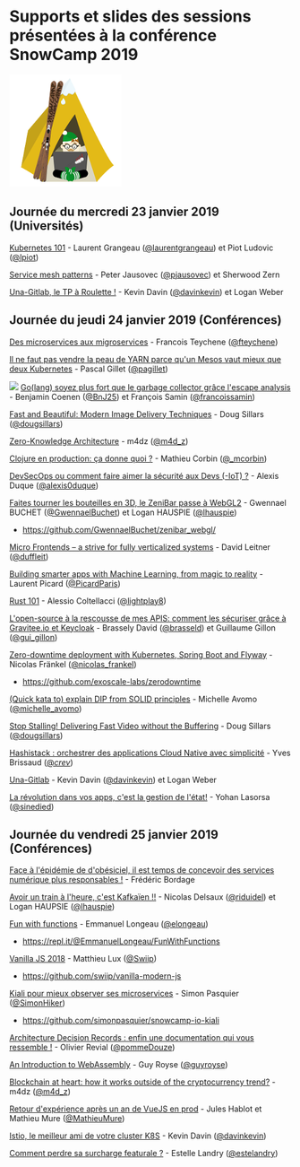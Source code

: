 # Supports et slides des sessions présentées à la conférence SnowCamp 2019


![Logo SnowCamp](https://github.com/marcnazarian/supports-sessions-snowcamp-2018/blob/master/alpes-snow-full-illustration-orig.png)


## Journée du mercredi 23 janvier 2019 (Universités)

[Kubernetes 101](https://training.codeforcloud.tech) - Laurent Grangeau ([@laurentgrangeau](https://twitter.com/laurentgrangeau)) et Piot Ludovic ([@lpiot](https://twitter.com/lpiot))


[Service mesh patterns](https://schd.ws/hosted_files/snowcamp2019/01/service-mesh-patterns.pptx) - Peter Jausovec ([@pjausovec](https://twitter.com/pjausovec)) et Sherwood Zern


[Una-Gitlab, le TP à Roulette !](https://gitlab-workshop.gitlab.io/gitlab-workshop/gitlab-workshop/1.0.0/introduction.html) - Kevin Davin ([@davinkevin](https://twitter.com/davinkevin)) et Logan Weber



## Journée du jeudi 24 janvier 2019 (Conférences)

[Des microservices aux migroservices](http://bit.ly/MigroserviceSnowcamp) - Francois Teychene ([@fteychene](https://twitter.com/fteychene))


[Il ne faut pas vendre la peau de YARN parce qu'un Mesos vaut mieux que deux Kubernetes](https://schd.ws/hosted_files/snowcamp2019/35/1548839429392_YARN-Mesos-Kubernetes.pdf) - Pascal Gillet ([@pagillet](https://twitter.com/pagillet))


![](http://www.michelin.co.uk/content/img/newHomepage/social-icons/youtube.png) [Go(lang) soyez plus fort que le garbage collector grâce l'escape analysis](https://www.youtube.com/watch?v=GTIk8fcKQFQ) - Benjamin Coenen ([@BnJ25](https://twitter.com/BnJ25)) et François Samin ([@francoissamin](https://twitter.com/francoissamin))


[Fast and Beautiful: Modern Image Delivery Techniques](https://www.slideshare.net/dougsillars/snowcamp-fastandbeautiful) - Doug Sillars ([@dougsillars](https://twitter.com/dougsillars))


[Zero-Knowledge Architecture](https://preview.talks.m4dz.net/zka/fr/#/) - m4dz ([@m4d_z](https://twitter.com/m4d_z))


[Clojure en production: ça donne quoi ?](https://mcorbin.fr/pdf/slides/clojure_snowcamp.pdf) - Mathieu Corbin ([@_mcorbin](https://twitter.com/_mcorbin))


[DevSecOps ou comment faire aimer la sécurité aux Devs (-IoT) ?](https://speakerdeck.com/alexisduque/devsecops-ou-comment-faire-aimer-la-securite-aux-devs-iot) - Alexis Duque ([@alexis0duque](https://twitter.com/alexis0duque))


[Faites tourner les bouteilles en 3D, le ZeniBar passe à WebGL2](https://zenibar-webgl-snowcamp-2019.firebaseapp.com/presentation/bonsoir/index.html) - Gwennael BUCHET ([@GwennaelBuchet](https://twitter.com/GwennaelBuchet)) et Logan HAUSPIE ([@lhauspie](https://twitter.com/lhauspie))
* https://github.com/GwennaelBuchet/zenibar_webgl/


[Micro Frontends – a strive for fully verticalized systems](https://speakerdeck.com/duffleit/microfrontends-c587441e-d8e7-4883-9e14-c9dfaf8e36e3) - David Leitner ([@duffleit](https://twitter.com/duffleit))


[Building smarter apps with Machine Learning, from magic to reality](https://schd.ws/hosted_files/snowcamp2019/8d/2019-01-24%20SnowCamp%20-%20Build%20smarter%20apps%20with%20Machine%20Learning%2C%20from%20magic%20to%20reality.pdf) - Laurent Picard ([@PicardParis](https://twitter.com/PicardParis))


[Rust 101](https://t.co/bqzugrkKZB) - Alessio Coltellacci ([@lightplay8](https://twitter.com/lightplay8))


[L'open-source à la rescousse de mes APIS: comment les sécuriser grâce à Gravitee.io et Keycloak](https://docs.google.com/presentation/d/1f8DqS_079pEkgE_xw9BkARrqYgrnpPe-oIGJBpmqXxw/present?pli=1&slide=id.p) - Brassely David ([@brasseld](https://twitter.com/brasseld)) et Guillaume Gillon ([@gui_gillon](https://twitter.com/gui_gillon))


[Zero-downtime deployment with Kubernetes, Spring Boot and Flyway](https://t.co/Phf1T2DzWZ) - Nicolas Fränkel ([@nicolas_frankel](https://twitter.com/nicolas_frankel))
* https://github.com/exoscale-labs/zerodowntime

[(Quick kata to) explain DIP from SOLID principles](https://github.com/mavomo/simplified-birthday-greeter) - Michelle Avomo ([@michelle_avomo](https://twitter.com/michelle_avomo))


[Stop Stalling! Delivering Fast Video without the Buffering](https://www.slideshare.net/dougsillars/video-performance-snowcamp) - Doug Sillars ([@dougsillars](https://twitter.com/dougsillars))


[Hashistack : orchestrer des applications Cloud Native avec simplicité](https://speakerdeck.com/eunomie/hashistack-orchestrer-des-applications-cloud-native-avec-simplicite) - Yves Brissaud ([@_crev_](https://twitter.com/_crev_))


[Una-Gitlab](http://bit.ly/unagitlab) - Kevin Davin ([@davinkevin](https://twitter.com/davinkevin)) et Logan Weber


[La révolution dans vos apps, c'est la gestion de l'état!](https://speakerdeck.com/sinedied/the-revolution-in-your-apps-is-called-state-management) - Yohan Lasorsa ([@sinedied](https://twitter.com/sinedied))



## Journée du vendredi 25 janvier 2019 (Conférences)


[Face à l'épidémie de d'obésiciel, il est temps de concevoir des services numérique plus responsables !](https://schd.ws/hosted_files/snowcamp2019/dd/2019-01-25-SnowCamp-ecodesign-v0.2.pdf) - Frédéric Bordage

[Avoir un train à l'heure, c'est Kafkaïen !!](https://t.co/THoC6kB1qp) - Nicolas Delsaux ([@riduidel](https://twitter.com/riduidel)) et Logan HAUPSIE ([@lhauspie](https://twitter.com/lhaupsie))


[Fun with functions](https://docs.google.com/presentation/d/18-7j1bRotRot-OdarL_yXPENto-ZCG45qL6Pt6qqIcA) - Emmanuel Longeau ([@elongeau](https://twitter.com/elongeau))
* https://repl.it/@EmmanuelLongeau/FunWithFunctions


[Vanilla JS 2018](https://t.co/gSGk6HuikA) - Matthieu Lux ([@Swiip](https://twitter.com/Swiip))
* https://github.com/swiip/vanilla-modern-js

[Kiali pour mieux observer ses microservices](https://schd.ws/hosted_files/snowcamp2019/a6/Snowcamp%20Kiali.pdf) - Simon Pasquier ([@SimonHiker](https://twitter.com/SimonHiker))
* https://github.com/simonpasquier/snowcamp-io-kiali


[Architecture Decision Records : enfin une documentation qui vous ressemble !](https://docs.google.com/presentation/d/1U8N_BZQfqZAsrfu1XTVr_eT1j5fggZAhofwx2crLdsQ) - Olivier Revial ([@pommeDouze](https://twitter.com/pommeDouze))


[An Introduction to WebAssembly](https://github.com/guyroyse/intro-to-webassembly) - Guy Royse ([@guyroyse](https://twitter.com/guyroyse))


[Blockchain at heart: how it works outside of the cryptocurrency trend?](https://talks.m4dz.net/blockchain-at-heart/fr/) - m4dz ([@m4d_z](https://twitter.com/m4d_z))


[Retour d'expérience après un an de VueJS en prod](https://t.co/nuyd9IglQU) - Jules Hablot et Mathieu Mure ([@MathieuMure](https://twitter.com/MathieuMure))


[Istio, le meilleur ami de votre cluster K8S](https://t.co/NbbwEomJCD) - Kevin Davin ([@davinkevin](https://twitter.com/davinkevin))

[Comment perdre sa surcharge featurale ?](https://docs.google.com/presentation/d/1ecjXZP5J6a1NdQHwda5yarGqeW4kojiEpWErcj60olA/preview?slide=id.g423af81012_0_96) - Estelle Landry ([@estelandry](https://twitter.com/estelandry))


